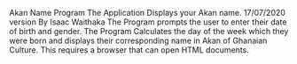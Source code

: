Akan Name Program
The  Application Displays your Akan name.  17/07/2020 version
By Isaac Waithaka
The Program prompts the user to enter their date of birth and gender. The Program Calculates the day of the week which they were born and displays their corresponding name in Akan of Ghanaian Culture.
This requires a browser that can open HTML documents.
